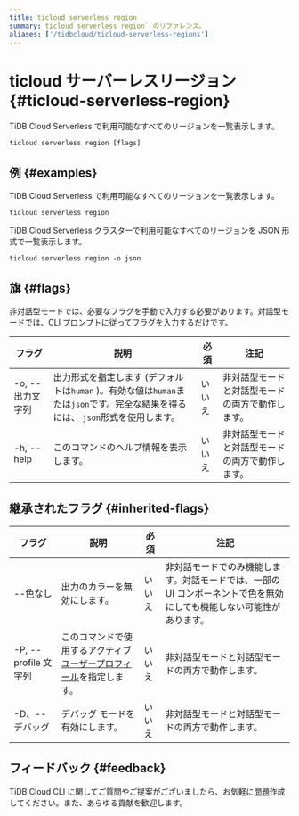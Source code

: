 ```yaml
---
title: ticloud serverless region
summary: ticloud serverless region` のリファレンス。
aliases: ['/tidbcloud/ticloud-serverless-regions']
---
```


# ticloud サーバーレスリージョン {#ticloud-serverless-region}

TiDB Cloud Serverless で利用可能なすべてのリージョンを一覧表示します。

```shell
ticloud serverless region [flags]
```

## 例 {#examples}

TiDB Cloud Serverless で利用可能なすべてのリージョンを一覧表示します。

```shell
ticloud serverless region
```

TiDB Cloud Serverless クラスターで利用可能なすべてのリージョンを JSON 形式で一覧表示します。

```shell
ticloud serverless region -o json
```

## 旗 {#flags}

非対話型モードでは、必要なフラグを手動で入力する必要があります。対話型モードでは、CLI プロンプトに従ってフラグを入力するだけです。

| フラグ         | 説明                                                                              | 必須  | 注記                       |
| ----------- | ------------------------------------------------------------------------------- | --- | ------------------------ |
| -o, --出力文字列 | 出力形式を指定します (デフォルトは`human` )。有効な値は`human`または`json`です。完全な結果を得るには、 `json`形式を使用します。 | いいえ | 非対話型モードと対話型モードの両方で動作します。 |
| -h, --help  | このコマンドのヘルプ情報を表示します。                                                             | いいえ | 非対話型モードと対話型モードの両方で動作します。 |

## 継承されたフラグ {#inherited-flags}

| フラグ               | 説明                                                                             | 必須  | 注記                                                           |
| ----------------- | ------------------------------------------------------------------------------ | --- | ------------------------------------------------------------ |
| --色なし             | 出力のカラーを無効にします。                                                                 | いいえ | 非対話モードでのみ機能します。対話モードでは、一部の UI コンポーネントで色を無効にしても機能しない可能性があります。 |
| -P, --profile 文字列 | このコマンドで使用するアクティブ[ユーザープロフィール](/tidb-cloud/cli-reference.md#user-profile)を指定します。 | いいえ | 非対話型モードと対話型モードの両方で動作します。                                     |
| -D、--デバッグ         | デバッグ モードを有効にします。                                                               | いいえ | 非対話型モードと対話型モードの両方で動作します。                                     |

## フィードバック {#feedback}

TiDB Cloud CLI に関してご質問やご提案がございましたら、お気軽に[問題](https://github.com/tidbcloud/tidbcloud-cli/issues/new/choose)作成してください。また、あらゆる貢献を歓迎します。
